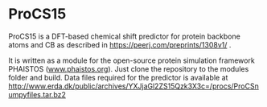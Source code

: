 # ProCS15
ProCS15 is a DFT-based chemical shift predictor for protein backbone atoms and CB as described in https://peerj.com/preprints/1308v1/ .

It is written as a module for the open-source protein simulation framework PHAISTOS (www.phaistos.org).
Just clone the repository to the modules folder and build.
Data files required for the predictor is available at http://www.erda.dk/public/archives/YXJjaGl2ZS15Qzk3X3c=/procs/ProCSnumpyfiles.tar.bz2
